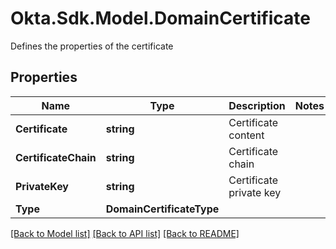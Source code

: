 # Okta.Sdk.Model.DomainCertificate
Defines the properties of the certificate

## Properties

Name | Type | Description | Notes
------------ | ------------- | ------------- | -------------
**Certificate** | **string** | Certificate content | 
**CertificateChain** | **string** | Certificate chain | 
**PrivateKey** | **string** | Certificate private key | 
**Type** | **DomainCertificateType** |  | 

[[Back to Model list]](../README.md#documentation-for-models) [[Back to API list]](../README.md#documentation-for-api-endpoints) [[Back to README]](../README.md)

